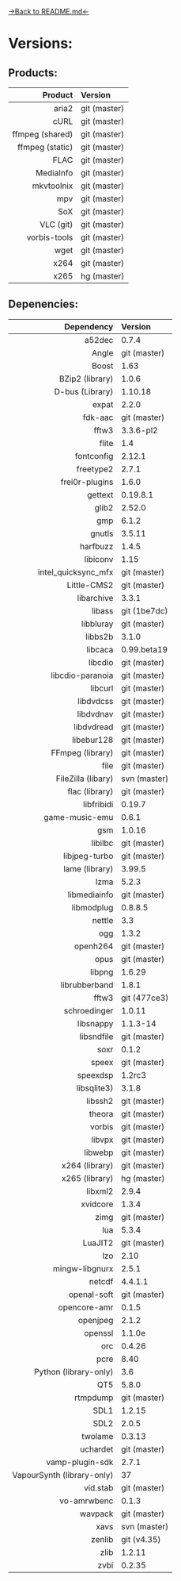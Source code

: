 [->Back to README.md<-](VERSIONS.md)

# Versions:

## Products:

| Product         | Version      |
| ---------------:|:------------ |
| aria2           | git (master) |
| cURL            | git (master) |
| ffmpeg (shared) | git (master) |
| ffmpeg (static) | git (master) |
| FLAC            | git (master) |
| MediaInfo       | git (master) |
| mkvtoolnix      | git (master) |
| mpv             | git (master) |
| SoX             | git (master) |
| VLC (git)       | git (master) |
| vorbis-tools    | git (master) |
| wget            | git (master) |
| x264            | git (master) |
| x265            | hg (master)  |


## Depenencies:

| Dependency                 | Version      |
| --------------------------:|:------------ |
| a52dec                     | 0.7.4        |
| Angle                      | git (master) |
| Boost                      | 1.63         |
| BZip2 (library)            | 1.0.6        |
| D-bus (Library)            | 1.10.18      |
| expat                      | 2.2.0        |
| fdk-aac                    | git (master) |
| fftw3                      | 3.3.6-pl2    |
| flite                      | 1.4          |
| fontconfig                 | 2.12.1       |
| freetype2                  | 2.7.1        |
| frei0r-plugins             | 1.6.0        |
| gettext                    | 0.19.8.1     |
| glib2                      | 2.52.0       |
| gmp                        | 6.1.2        |
| gnutls                     | 3.5.11       |
| harfbuzz                   | 1.4.5        |
| libiconv                   | 1.15         |
| intel_quicksync_mfx        | git (master) |
| Little-CMS2                | git (master) |
| libarchive                 | 3.3.1        |
| libass                     | git (1be7dc) |
| libbluray                  | git (master) |
| libbs2b                    | 3.1.0        |
| libcaca                    | 0.99.beta19  |
| libcdio                    | git (master) |
| libcdio-paranoia           | git (master) |
| libcurl                    | git (master) |
| libdvdcss                  | git (master) |
| libdvdnav                  | git (master) |
| libdvdread                 | git (master) |
| libebur128                 | git (master) |
| FFmpeg (library)           | git (master) |
| file                       | git (master) |
| FileZilla (libary)         | svn (master) |
| flac (library)             | git (master) |
| libfribidi                 | 0.19.7       |
| game-music-emu             | 0.6.1        |
| gsm                        | 1.0.16       |
| libilbc                    | git (master) |
| libjpeg-turbo              | git (master) |
| lame (library)             | 3.99.5       |
| lzma                       | 5.2.3        |
| libmediainfo               | git (master) |
| libmodplug                 | 0.8.8.5      |
| nettle                     | 3.3          |
| ogg                        | 1.3.2        |
| openh264                   | git (master) |
| opus                       | git (master) |
| libpng                     | 1.6.29       |
| librubberband              | 1.8.1        |
| fftw3                      | git (477ce3) |
| schroedinger               | 1.0.11       |
| libsnappy                  | 1.1.3-14     |
| libsndfile                 | git (master) |
| soxr                       | 0.1.2        |
| speex                      | git (master) |
| speexdsp                   | 1.2rc3       |
| libsqlite3)                | 3.1.8        |
| libssh2                    | git (master) |
| theora                     | git (master) |
| vorbis                     | git (master) |
| libvpx                     | git (master) |
| libwebp                    | git (master) |
| x264 (library)             | git (master) |
| x265 (library)             | hg (master)  |
| libxml2                    | 2.9.4        |
| xvidcore                   | 1.3.4        |
| zimg                       | git (master) |
| lua                        | 5.3.4        |
| LuaJIT2                    | git (master) |
| lzo                        | 2.10         |
| mingw-libgnurx             | 2.5.1        |
| netcdf                     | 4.4.1.1      |
| openal-soft                | git (master) |
| opencore-amr               | 0.1.5        |
| openjpeg                   | 2.1.2        |
| openssl                    | 1.1.0e       |
| orc                        | 0.4.26       |
| pcre                       | 8.40         |
| Python (library-only)      | 3.6          |
| QT5                        | 5.8.0        |
| rtmpdump                   | git (master) |
| SDL1                       | 1.2.15       |
| SDL2                       | 2.0.5        |
| twolame                    | 0.3.13       |
| uchardet                   | git (master) |
| vamp-plugin-sdk            | 2.7.1        |
| VapourSynth (library-only) | 37           |
| vid.stab                   | git (master) |
| vo-amrwbenc                | 0.1.3        |
| wavpack                    | git (master) |
| xavs                       | svn (master) |
| zenlib                     | git (v4.35)  |
| zlib                       | 1.2.11       |
| zvbi                       | 0.2.35       |
